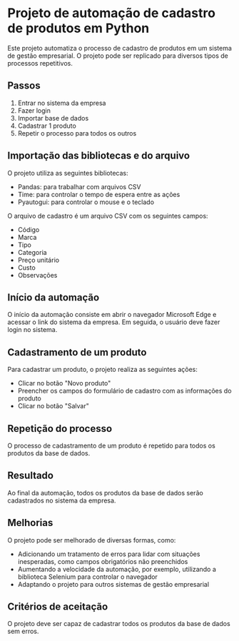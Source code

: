 # Projeto de automação de cadastro de produtos em Python

Este projeto automatiza o processo de cadastro de produtos em um sistema de gestão empresarial. O projeto pode ser replicado para diversos tipos de processos repetitivos.

## Passos

1. Entrar no sistema da empresa
2. Fazer login
3. Importar base de dados
4. Cadastrar 1 produto
5. Repetir o processo para todos os outros

## Importação das bibliotecas e do arquivo

O projeto utiliza as seguintes bibliotecas:

* Pandas: para trabalhar com arquivos CSV
* Time: para controlar o tempo de espera entre as ações
* Pyautogui: para controlar o mouse e o teclado

O arquivo de cadastro é um arquivo CSV com os seguintes campos:

* Código
* Marca
* Tipo
* Categoria
* Preço unitário
* Custo
* Observações

## Início da automação

O início da automação consiste em abrir o navegador Microsoft Edge e acessar o link do sistema da empresa. Em seguida, o usuário deve fazer login no sistema.

## Cadastramento de um produto

Para cadastrar um produto, o projeto realiza as seguintes ações:

* Clicar no botão "Novo produto"
* Preencher os campos do formulário de cadastro com as informações do produto
* Clicar no botão "Salvar"

## Repetição do processo

O processo de cadastramento de um produto é repetido para todos os produtos da base de dados.

## Resultado

Ao final da automação, todos os produtos da base de dados serão cadastrados no sistema da empresa.

## Melhorias

O projeto pode ser melhorado de diversas formas, como:

* Adicionando um tratamento de erros para lidar com situações inesperadas, como campos obrigatórios não preenchidos
* Aumentando a velocidade da automação, por exemplo, utilizando a biblioteca Selenium para controlar o navegador
* Adaptando o projeto para outros sistemas de gestão empresarial

## Critérios de aceitação

O projeto deve ser capaz de cadastrar todos os produtos da base de dados sem erros.

